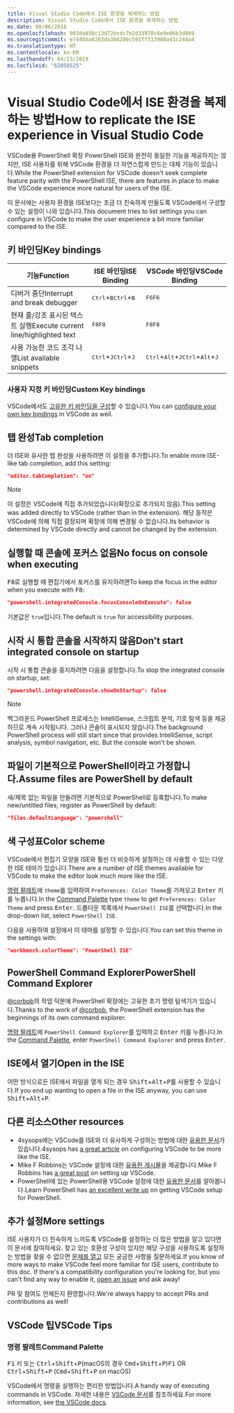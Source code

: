 ```yaml
---
title: Visual Studio Code에서 ISE 환경을 복제하는 방법
description: Visual Studio Code에서 ISE 환경을 복제하는 방법
ms.date: 08/06/2018
ms.openlocfilehash: 983da850c13d72bcdc7b2d33970c6e9e06b3d869
ms.sourcegitcommit: e7445ba8203da304286c591ff513900ad1c244a4
ms.translationtype: HT
ms.contentlocale: ko-KR
ms.lasthandoff: 04/23/2019
ms.locfileid: "62058525"
---
```

# <a name="how-to-replicate-the-ise-experience-in-visual-studio-code"></a><span data-ttu-id="d8d61-103">Visual Studio Code에서 ISE 환경을 복제하는 방법</span><span class="sxs-lookup"><span data-stu-id="d8d61-103">How to replicate the ISE experience in Visual Studio Code</span></span>

<span data-ttu-id="d8d61-104">VSCode용 PowerShell 확장 PowerShell ISE와 완전히 동일한 기능을 제공하지는 않지만, ISE 사용자를 위해 VSCode 환경을 더 자연스럽게 만드는 대체 기능이 있습니다.</span><span class="sxs-lookup"><span data-stu-id="d8d61-104">While the PowerShell extension for VSCode doesn't seek complete feature parity with the PowerShell ISE, there are features in place to make the VSCode experience more natural for users of the ISE.</span></span>

<span data-ttu-id="d8d61-105">이 문서에는 사용자 환경을 ISE보다는 조금 더 친숙하게 만들도록 VSCode에서 구성할 수 있는 설정이 나와 있습니다.</span><span class="sxs-lookup"><span data-stu-id="d8d61-105">This document tries to list settings you can configure in VSCode to make the user experience a bit more familiar compared to the ISE.</span></span>

## <a name="key-bindings"></a><span data-ttu-id="d8d61-106">키 바인딩</span><span class="sxs-lookup"><span data-stu-id="d8d61-106">Key bindings</span></span>

| <span data-ttu-id="d8d61-107">기능</span><span class="sxs-lookup"><span data-stu-id="d8d61-107">Function</span></span>                              | <span data-ttu-id="d8d61-108">ISE 바인딩</span><span class="sxs-lookup"><span data-stu-id="d8d61-108">ISE Binding</span></span>                  | <span data-ttu-id="d8d61-109">VSCode 바인딩</span><span class="sxs-lookup"><span data-stu-id="d8d61-109">VSCode Binding</span></span>                              |
| ----------------                      | -----------                  | --------------                              |
| <span data-ttu-id="d8d61-110">디버거 중단</span><span class="sxs-lookup"><span data-stu-id="d8d61-110">Interrupt and break debugger</span></span>          | <span data-ttu-id="d8d61-111"><kbd>Ctrl</kbd>+<kbd>B</kbd></span><span class="sxs-lookup"><span data-stu-id="d8d61-111"><kbd>Ctrl</kbd>+<kbd>B</kbd></span></span> | <span data-ttu-id="d8d61-112"><kbd>F6</kbd></span><span class="sxs-lookup"><span data-stu-id="d8d61-112"><kbd>F6</kbd></span></span>                               |
| <span data-ttu-id="d8d61-113">현재 줄/강조 표시된 텍스트 실행</span><span class="sxs-lookup"><span data-stu-id="d8d61-113">Execute current line/highlighted text</span></span> | <span data-ttu-id="d8d61-114"><kbd>F8</kbd></span><span class="sxs-lookup"><span data-stu-id="d8d61-114"><kbd>F8</kbd></span></span>                | <span data-ttu-id="d8d61-115"><kbd>F8</kbd></span><span class="sxs-lookup"><span data-stu-id="d8d61-115"><kbd>F8</kbd></span></span>                               |
| <span data-ttu-id="d8d61-116">사용 가능한 코드 조각 나열</span><span class="sxs-lookup"><span data-stu-id="d8d61-116">List available snippets</span></span>               | <span data-ttu-id="d8d61-117"><kbd>Ctrl</kbd>+<kbd>J</kbd></span><span class="sxs-lookup"><span data-stu-id="d8d61-117"><kbd>Ctrl</kbd>+<kbd>J</kbd></span></span> | <span data-ttu-id="d8d61-118"><kbd>Ctrl</kbd>+<kbd>Alt</kbd>+<kbd>J</kbd></span><span class="sxs-lookup"><span data-stu-id="d8d61-118"><kbd>Ctrl</kbd>+<kbd>Alt</kbd>+<kbd>J</kbd></span></span> |

### <a name="custom-key-bindings"></a><span data-ttu-id="d8d61-119">사용자 지정 키 바인딩</span><span class="sxs-lookup"><span data-stu-id="d8d61-119">Custom Key bindings</span></span>

<span data-ttu-id="d8d61-120">VSCode에서도 [고유한 키 바인딩을 구성](https://code.visualstudio.com/docs/getstarted/keybindings#_custom-keybindings-for-refactorings)할 수 있습니다.</span><span class="sxs-lookup"><span data-stu-id="d8d61-120">You can [configure your own key bindings](https://code.visualstudio.com/docs/getstarted/keybindings#_custom-keybindings-for-refactorings) in VSCode as well.</span></span>

## <a name="tab-completion"></a><span data-ttu-id="d8d61-121">탭 완성</span><span class="sxs-lookup"><span data-stu-id="d8d61-121">Tab completion</span></span>

<span data-ttu-id="d8d61-122">더 ISE와 유사한 탭 완성을 사용하려면 이 설정을 추가합니다.</span><span class="sxs-lookup"><span data-stu-id="d8d61-122">To enable more ISE-like tab completion, add this setting:</span></span>

```json
"editor.tabCompletion": "on"
```

> [!NOTE]
> <span data-ttu-id="d8d61-123">이 설정은 VSCode에 직접 추가되었습니다(확장으로 추가되지 않음).</span><span class="sxs-lookup"><span data-stu-id="d8d61-123">This setting was added directly to VSCode (rather than in the extension).</span></span> <span data-ttu-id="d8d61-124">해당 동작은 VSCode에 의해 직접 결정되며 확장에 의해 변경될 수 없습니다.</span><span class="sxs-lookup"><span data-stu-id="d8d61-124">Its behavior is determined by VSCode directly and cannot be changed by the extension.</span></span>

## <a name="no-focus-on-console-when-executing"></a><span data-ttu-id="d8d61-125">실행할 때 콘솔에 포커스 없음</span><span class="sxs-lookup"><span data-stu-id="d8d61-125">No focus on console when executing</span></span>

<span data-ttu-id="d8d61-126"><kbd>F8</kbd>로 실행할 때 편집기에서 포커스를 유지하려면</span><span class="sxs-lookup"><span data-stu-id="d8d61-126">To keep the focus in the editor when you execute with <kbd>F8</kbd>:</span></span>

```json
"powershell.integratedConsole.focusConsoleOnExecute": false
```

<span data-ttu-id="d8d61-127">기본값은 `true`입니다.</span><span class="sxs-lookup"><span data-stu-id="d8d61-127">The default is `true` for accessibility purposes.</span></span>

## <a name="dont-start-integrated-console-on-startup"></a><span data-ttu-id="d8d61-128">시작 시 통합 콘솔을 시작하지 않음</span><span class="sxs-lookup"><span data-stu-id="d8d61-128">Don't start integrated console on startup</span></span>

<span data-ttu-id="d8d61-129">시작 시 통합 콘솔을 중지하려면 다음을 설정합니다.</span><span class="sxs-lookup"><span data-stu-id="d8d61-129">To stop the integrated console on startup, set:</span></span>

```json
"powershell.integratedConsole.showOnStartup": false
```

> [!NOTE]
> <span data-ttu-id="d8d61-130">백그라운드 PowerShell 프로세스는 IntelliSense, 스크립트 분석, 기호 탐색 등을 제공하므로 계속 시작됩니다. 그러나 콘솔이 표시되지 않습니다.</span><span class="sxs-lookup"><span data-stu-id="d8d61-130">The background PowerShell process will still start since that provides IntelliSense, script analysis, symbol navigation, etc. But the console won't be shown.</span></span>

## <a name="assume-files-are-powershell-by-default"></a><span data-ttu-id="d8d61-131">파일이 기본적으로 PowerShell이라고 가정합니다.</span><span class="sxs-lookup"><span data-stu-id="d8d61-131">Assume files are PowerShell by default</span></span>

<span data-ttu-id="d8d61-132">새/제목 없는 파일을 만들려면 기본적으로 PowerShell로 등록합니다.</span><span class="sxs-lookup"><span data-stu-id="d8d61-132">To make new/untitled files, register as PowerShell by default:</span></span>

```json
"files.defaultLanguage": "powershell"
```

## <a name="color-scheme"></a><span data-ttu-id="d8d61-133">색 구성표</span><span class="sxs-lookup"><span data-stu-id="d8d61-133">Color scheme</span></span>

<span data-ttu-id="d8d61-134">VSCode에서 편집기 모양을 ISE와 훨씬 더 비슷하게 설정하는 데 사용할 수 있는 다양한 ISE 테마가 있습니다.</span><span class="sxs-lookup"><span data-stu-id="d8d61-134">There are a number of ISE themes available for VSCode to make the editor look much more like the ISE.</span></span>

<span data-ttu-id="d8d61-135">[명령 팔레트]에 `theme`를 입력하여 `Preferences: Color Theme`를 가져오고 <kbd>Enter</kbd> 키를 누릅니다.</span><span class="sxs-lookup"><span data-stu-id="d8d61-135">In the [Command Palette] type `theme` to get `Preferences: Color Theme` and press <kbd>Enter</kbd>.</span></span>
<span data-ttu-id="d8d61-136">드롭다운 목록에서 `PowerShell ISE`를 선택합니다.</span><span class="sxs-lookup"><span data-stu-id="d8d61-136">In the drop-down list, select `PowerShell ISE`.</span></span>

<span data-ttu-id="d8d61-137">다음을 사용하여 설정에서 이 테마를 설정할 수 있습니다.</span><span class="sxs-lookup"><span data-stu-id="d8d61-137">You can set this theme in the settings with:</span></span>

```json
"workbench.colorTheme": "PowerShell ISE"
```

## <a name="powershell-command-explorer"></a><span data-ttu-id="d8d61-138">PowerShell Command Explorer</span><span class="sxs-lookup"><span data-stu-id="d8d61-138">PowerShell Command Explorer</span></span>

<span data-ttu-id="d8d61-139">[@corbob](https://github.com/corbob)의 작업 덕분에 PowerShell 확장에는 고유한 초기 명령 탐색기가 있습니다.</span><span class="sxs-lookup"><span data-stu-id="d8d61-139">Thanks to the work of [@corbob](https://github.com/corbob), the PowerShell extension has the beginnings of its own command explorer.</span></span>

<span data-ttu-id="d8d61-140">[명령 팔레트]에 `PowerShell Command Explorer`를 입력하고 <kbd>Enter</kbd> 키를 누릅니다.</span><span class="sxs-lookup"><span data-stu-id="d8d61-140">In the [Command Palette], enter `PowerShell Command Explorer` and press <kbd>Enter</kbd>.</span></span>

## <a name="open-in-the-ise"></a><span data-ttu-id="d8d61-141">ISE에서 열기</span><span class="sxs-lookup"><span data-stu-id="d8d61-141">Open in the ISE</span></span>

<span data-ttu-id="d8d61-142">어떤 방식으로든 ISE에서 파일을 열게 되는 경우 <kbd>Shift</kbd>+<kbd>Alt</kbd>+<kbd>P</kbd>를 사용할 수 있습니다.</span><span class="sxs-lookup"><span data-stu-id="d8d61-142">If you end up wanting to open a file in the ISE anyway, you can use <kbd>Shift</kbd>+<kbd>Alt</kbd>+<kbd>P</kbd>.</span></span>

## <a name="other-resources"></a><span data-ttu-id="d8d61-143">다른 리소스</span><span class="sxs-lookup"><span data-stu-id="d8d61-143">Other resources</span></span>

- <span data-ttu-id="d8d61-144">4sysops에는 VSCode를 ISE와 더 유사하게 구성하는 방법에 대한 [유용한 문서](https://4sysops.com/archives/make-visual-studio-code-look-and-behave-like-powershell-ise/)가 있습니다.</span><span class="sxs-lookup"><span data-stu-id="d8d61-144">4sysops has [a great article](https://4sysops.com/archives/make-visual-studio-code-look-and-behave-like-powershell-ise/) on configuring VSCode to be more like the ISE.</span></span>
- <span data-ttu-id="d8d61-145">Mike F Robbins는 VSCode 설정에 대한 [유용한 게시물](https://mikefrobbins.com/2017/08/24/how-to-install-visual-studio-code-and-configure-it-as-a-replacement-for-the-powershell-ise/)을 제공합니다.</span><span class="sxs-lookup"><span data-stu-id="d8d61-145">Mike F Robbins has [a great post](https://mikefrobbins.com/2017/08/24/how-to-install-visual-studio-code-and-configure-it-as-a-replacement-for-the-powershell-ise/) on setting up VSCode.</span></span>
- <span data-ttu-id="d8d61-146">PowerShell에 있는 PowerShell용 VSCode 설정에 대한 [유용한 문서](https://www.learnpwsh.com/setup-vs-code-for-powershell/)를 알아봅니다.</span><span class="sxs-lookup"><span data-stu-id="d8d61-146">Learn PowerShell has [an excellent write up](https://www.learnpwsh.com/setup-vs-code-for-powershell/) on getting VSCode setup for PowerShell.</span></span>

## <a name="more-settings"></a><span data-ttu-id="d8d61-147">추가 설정</span><span class="sxs-lookup"><span data-stu-id="d8d61-147">More settings</span></span>

<span data-ttu-id="d8d61-148">ISE 사용자가 더 친숙하게 느끼도록 VSCode를 설정하는 더 많은 방법을 알고 있다면 이 문서에 참여하세요. 찾고 있는 호환성 구성이 있지만 해당 구성을 사용하도록 설정하는 방법을 찾을 수 없으면 [문제를 열고](https://github.com/PowerShell/vscode-powershell/issues/new/choose) 모든 궁금한 사항을 질문하세요.</span><span class="sxs-lookup"><span data-stu-id="d8d61-148">If you know of more ways to make VSCode feel more familiar for ISE users, contribute to this doc. If there's a compatibility configuration you're looking for, but you can't find any way to enable it, [open an issue](https://github.com/PowerShell/vscode-powershell/issues/new/choose) and ask away!</span></span>

<span data-ttu-id="d8d61-149">PR 및 참여도 언제든지 환영합니다.</span><span class="sxs-lookup"><span data-stu-id="d8d61-149">We're always happy to accept PRs and contributions as well!</span></span>

## <a name="vscode-tips"></a><span data-ttu-id="d8d61-150">VSCode 팁</span><span class="sxs-lookup"><span data-stu-id="d8d61-150">VSCode Tips</span></span>

### <a name="command-palette"></a><span data-ttu-id="d8d61-151">명령 팔레트</span><span class="sxs-lookup"><span data-stu-id="d8d61-151">Command Palette</span></span>

<span data-ttu-id="d8d61-152"><kbd>F1</kbd> 키 또는 <kbd>Ctrl</kbd>+<kbd>Shift</kbd>+<kbd>P</kbd>(macOS의 경우 <kbd>Cmd</kbd>+<kbd>Shift</kbd>+<kbd>P</kbd>)</span><span class="sxs-lookup"><span data-stu-id="d8d61-152"><kbd>F1</kbd> OR <kbd>Ctrl</kbd>+<kbd>Shift</kbd>+<kbd>P</kbd> (<kbd>Cmd</kbd>+<kbd>Shift</kbd>+<kbd>P</kbd> on macOS)</span></span>

<span data-ttu-id="d8d61-153">VSCode에서 명령을 실행하는 편리한 방법입니다.</span><span class="sxs-lookup"><span data-stu-id="d8d61-153">A handy way of executing commands in VSCode.</span></span>
<span data-ttu-id="d8d61-154">자세한 내용은 [VSCode 문서](https://code.visualstudio.com/docs/getstarted/userinterface#_command-palette)를 참조하세요.</span><span class="sxs-lookup"><span data-stu-id="d8d61-154">For more information, see [the VSCode docs](https://code.visualstudio.com/docs/getstarted/userinterface#_command-palette).</span></span>

[명령 팔레트]: #command-palette
[Command Palette]: #command-palette
